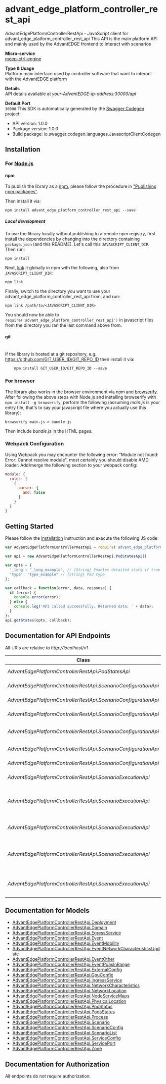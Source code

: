 # advant_edge_platform_controller_rest_api

AdvantEdgePlatformControllerRestApi - JavaScript client for advant_edge_platform_controller_rest_api
This API is the main platform API and mainly used by the AdvantEDGE frontend to interact with scenarios <p>**Micro-service**<br>[meep-ctrl-engine](https://github.com/InterDigitalInc/AdvantEDGE/tree/master/go-apps/meep-ctrl-engine) <p>**Type & Usage**<br>Platform main interface used by controller software that want to interact with the AdvantEDGE platform <p>**Details**<br>API details available at _your-AdvantEDGE-ip-address:30000/api_ <p>**Default Port**<br>`30000` 
This SDK is automatically generated by the [Swagger Codegen](https://github.com/swagger-api/swagger-codegen) project:

- API version: 1.0.0
- Package version: 1.0.0
- Build package: io.swagger.codegen.languages.JavascriptClientCodegen

## Installation

### For [Node.js](https://nodejs.org/)

#### npm

To publish the library as a [npm](https://www.npmjs.com/),
please follow the procedure in ["Publishing npm packages"](https://docs.npmjs.com/getting-started/publishing-npm-packages).

Then install it via:

```shell
npm install advant_edge_platform_controller_rest_api --save
```

##### Local development

To use the library locally without publishing to a remote npm registry, first install the dependencies by changing 
into the directory containing `package.json` (and this README). Let's call this `JAVASCRIPT_CLIENT_DIR`. Then run:

```shell
npm install
```

Next, [link](https://docs.npmjs.com/cli/link) it globally in npm with the following, also from `JAVASCRIPT_CLIENT_DIR`:

```shell
npm link
```

Finally, switch to the directory you want to use your advant_edge_platform_controller_rest_api from, and run:

```shell
npm link /path/to/<JAVASCRIPT_CLIENT_DIR>
```

You should now be able to `require('advant_edge_platform_controller_rest_api')` in javascript files from the directory you ran the last 
command above from.

#### git
#
If the library is hosted at a git repository, e.g.
https://github.com/GIT_USER_ID/GIT_REPO_ID
then install it via:

```shell
    npm install GIT_USER_ID/GIT_REPO_ID --save
```

### For browser

The library also works in the browser environment via npm and [browserify](http://browserify.org/). After following
the above steps with Node.js and installing browserify with `npm install -g browserify`,
perform the following (assuming *main.js* is your entry file, that's to say your javascript file where you actually 
use this library):

```shell
browserify main.js > bundle.js
```

Then include *bundle.js* in the HTML pages.

### Webpack Configuration

Using Webpack you may encounter the following error: "Module not found: Error:
Cannot resolve module", most certainly you should disable AMD loader. Add/merge
the following section to your webpack config:

```javascript
module: {
  rules: [
    {
      parser: {
        amd: false
      }
    }
  ]
}
```

## Getting Started

Please follow the [installation](#installation) instruction and execute the following JS code:

```javascript
var AdvantEdgePlatformControllerRestApi = require('advant_edge_platform_controller_rest_api');

var api = new AdvantEdgePlatformControllerRestApi.PodStatesApi()

var opts = { 
  '_long': "_long_example", // {String} Enables detailed stats if true
  'type': "type_example" // {String} Pod type
};

var callback = function(error, data, response) {
  if (error) {
    console.error(error);
  } else {
    console.log('API called successfully. Returned data: ' + data);
  }
};
api.getStates(opts, callback);

```

## Documentation for API Endpoints

All URIs are relative to *http://localhost/v1*

Class | Method | HTTP request | Description
------------ | ------------- | ------------- | -------------
*AdvantEdgePlatformControllerRestApi.PodStatesApi* | [**getStates**](docs/PodStatesApi.md#getStates) | **GET** /states | Get pods states
*AdvantEdgePlatformControllerRestApi.ScenarioConfigurationApi* | [**createScenario**](docs/ScenarioConfigurationApi.md#createScenario) | **POST** /scenarios/{name} | Add a scenario
*AdvantEdgePlatformControllerRestApi.ScenarioConfigurationApi* | [**deleteScenario**](docs/ScenarioConfigurationApi.md#deleteScenario) | **DELETE** /scenarios/{name} | Delete a scenario
*AdvantEdgePlatformControllerRestApi.ScenarioConfigurationApi* | [**deleteScenarioList**](docs/ScenarioConfigurationApi.md#deleteScenarioList) | **DELETE** /scenarios | Delete all scenarios
*AdvantEdgePlatformControllerRestApi.ScenarioConfigurationApi* | [**getScenario**](docs/ScenarioConfigurationApi.md#getScenario) | **GET** /scenarios/{name} | Get a specific scenario
*AdvantEdgePlatformControllerRestApi.ScenarioConfigurationApi* | [**getScenarioList**](docs/ScenarioConfigurationApi.md#getScenarioList) | **GET** /scenarios | Get all scenarios
*AdvantEdgePlatformControllerRestApi.ScenarioConfigurationApi* | [**setScenario**](docs/ScenarioConfigurationApi.md#setScenario) | **PUT** /scenarios/{name} | Update a scenario
*AdvantEdgePlatformControllerRestApi.ScenarioExecutionApi* | [**activateScenario**](docs/ScenarioExecutionApi.md#activateScenario) | **POST** /active/{name} | Deploy a scenario
*AdvantEdgePlatformControllerRestApi.ScenarioExecutionApi* | [**getActiveNodeServiceMaps**](docs/ScenarioExecutionApi.md#getActiveNodeServiceMaps) | **GET** /active/serviceMaps | Get deployed scenario's port mapping
*AdvantEdgePlatformControllerRestApi.ScenarioExecutionApi* | [**getActiveScenario**](docs/ScenarioExecutionApi.md#getActiveScenario) | **GET** /active | Get the deployed scenario
*AdvantEdgePlatformControllerRestApi.ScenarioExecutionApi* | [**sendEvent**](docs/ScenarioExecutionApi.md#sendEvent) | **POST** /events/{type} | Send events to the deployed scenario
*AdvantEdgePlatformControllerRestApi.ScenarioExecutionApi* | [**terminateScenario**](docs/ScenarioExecutionApi.md#terminateScenario) | **DELETE** /active | Terminate the deployed scenario


## Documentation for Models

 - [AdvantEdgePlatformControllerRestApi.Deployment](docs/Deployment.md)
 - [AdvantEdgePlatformControllerRestApi.Domain](docs/Domain.md)
 - [AdvantEdgePlatformControllerRestApi.EgressService](docs/EgressService.md)
 - [AdvantEdgePlatformControllerRestApi.Event](docs/Event.md)
 - [AdvantEdgePlatformControllerRestApi.EventMobility](docs/EventMobility.md)
 - [AdvantEdgePlatformControllerRestApi.EventNetworkCharacteristicsUpdate](docs/EventNetworkCharacteristicsUpdate.md)
 - [AdvantEdgePlatformControllerRestApi.EventOther](docs/EventOther.md)
 - [AdvantEdgePlatformControllerRestApi.EventPoasInRange](docs/EventPoasInRange.md)
 - [AdvantEdgePlatformControllerRestApi.ExternalConfig](docs/ExternalConfig.md)
 - [AdvantEdgePlatformControllerRestApi.GpuConfig](docs/GpuConfig.md)
 - [AdvantEdgePlatformControllerRestApi.IngressService](docs/IngressService.md)
 - [AdvantEdgePlatformControllerRestApi.NetworkCharacteristics](docs/NetworkCharacteristics.md)
 - [AdvantEdgePlatformControllerRestApi.NetworkLocation](docs/NetworkLocation.md)
 - [AdvantEdgePlatformControllerRestApi.NodeServiceMaps](docs/NodeServiceMaps.md)
 - [AdvantEdgePlatformControllerRestApi.PhysicalLocation](docs/PhysicalLocation.md)
 - [AdvantEdgePlatformControllerRestApi.PodStatus](docs/PodStatus.md)
 - [AdvantEdgePlatformControllerRestApi.PodsStatus](docs/PodsStatus.md)
 - [AdvantEdgePlatformControllerRestApi.Process](docs/Process.md)
 - [AdvantEdgePlatformControllerRestApi.Scenario](docs/Scenario.md)
 - [AdvantEdgePlatformControllerRestApi.ScenarioConfig](docs/ScenarioConfig.md)
 - [AdvantEdgePlatformControllerRestApi.ScenarioList](docs/ScenarioList.md)
 - [AdvantEdgePlatformControllerRestApi.ServiceConfig](docs/ServiceConfig.md)
 - [AdvantEdgePlatformControllerRestApi.ServicePort](docs/ServicePort.md)
 - [AdvantEdgePlatformControllerRestApi.Zone](docs/Zone.md)


## Documentation for Authorization

 All endpoints do not require authorization.

